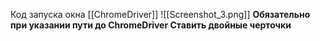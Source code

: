 Код запуска окна [[ChromeDriver]]
![[Screenshot_3.png]]
**Обязательно при указании пути до ChromeDriver Ставить двойные черточки**
